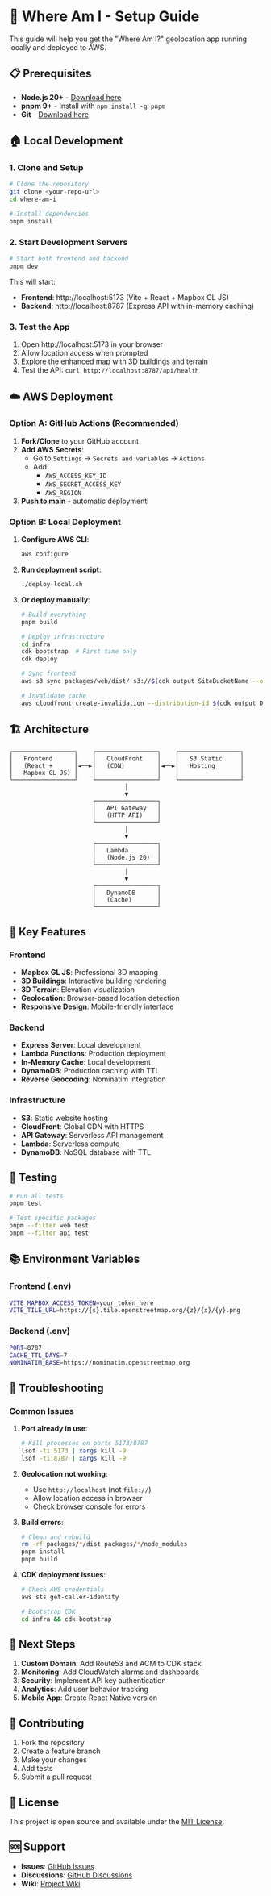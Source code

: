 # 🚀 Where Am I - Setup Guide

This guide will help you get the "Where Am I?" geolocation app running locally and deployed to AWS.

## 📋 Prerequisites

- **Node.js 20+** - [Download here](https://nodejs.org/)
- **pnpm 9+** - Install with `npm install -g pnpm`
- **Git** - [Download here](https://git-scm.com/)

## 🏠 Local Development

### 1. Clone and Setup
```bash
# Clone the repository
git clone <your-repo-url>
cd where-am-i

# Install dependencies
pnpm install
```

### 2. Start Development Servers
```bash
# Start both frontend and backend
pnpm dev
```

This will start:
- **Frontend**: http://localhost:5173 (Vite + React + Mapbox GL JS)
- **Backend**: http://localhost:8787 (Express API with in-memory caching)

### 3. Test the App
1. Open http://localhost:5173 in your browser
2. Allow location access when prompted
3. Explore the enhanced map with 3D buildings and terrain
4. Test the API: `curl http://localhost:8787/api/health`

## ☁️ AWS Deployment

### Option A: GitHub Actions (Recommended)

1. **Fork/Clone** to your GitHub account
2. **Add AWS Secrets**:
   - Go to `Settings` → `Secrets and variables` → `Actions`
   - Add:
     - `AWS_ACCESS_KEY_ID`
     - `AWS_SECRET_ACCESS_KEY`
     - `AWS_REGION`
3. **Push to main** - automatic deployment!

### Option B: Local Deployment

1. **Configure AWS CLI**:
   ```bash
   aws configure
   ```

2. **Run deployment script**:
   ```bash
   ./deploy-local.sh
   ```

3. **Or deploy manually**:
   ```bash
   # Build everything
   pnpm build
   
   # Deploy infrastructure
   cd infra
   cdk bootstrap  # First time only
   cdk deploy
   
   # Sync frontend
   aws s3 sync packages/web/dist/ s3://$(cdk output SiteBucketName --output text) --delete
   
   # Invalidate cache
   aws cloudfront create-invalidation --distribution-id $(cdk output DistributionId --output text) --paths "/*"
   ```

## 🏗️ Architecture

```
┌─────────────────┐    ┌─────────────────┐    ┌─────────────────┐
│   Frontend      │    │   CloudFront    │    │   S3 Static     │
│   (React +      │◄──►│   (CDN)         │◄──►│   Hosting       │
│   Mapbox GL JS) │    │                 │    │                 │
└─────────────────┘    └─────────────────┘    └─────────────────┘
                                │
                                ▼
                       ┌─────────────────┐
                       │   API Gateway   │
                       │   (HTTP API)    │
                       └─────────────────┘
                                │
                                ▼
                       ┌─────────────────┐
                       │   Lambda        │
                       │   (Node.js 20)  │
                       └─────────────────┘
                                │
                                ▼
                       ┌─────────────────┐
                       │   DynamoDB      │
                       │   (Cache)       │
                       └─────────────────┘
```

## 🔧 Key Features

### Frontend
- **Mapbox GL JS**: Professional 3D mapping
- **3D Buildings**: Interactive building rendering
- **3D Terrain**: Elevation visualization
- **Geolocation**: Browser-based location detection
- **Responsive Design**: Mobile-friendly interface

### Backend
- **Express Server**: Local development
- **Lambda Functions**: Production deployment
- **In-Memory Cache**: Local development
- **DynamoDB**: Production caching with TTL
- **Reverse Geocoding**: Nominatim integration

### Infrastructure
- **S3**: Static website hosting
- **CloudFront**: Global CDN with HTTPS
- **API Gateway**: Serverless API management
- **Lambda**: Serverless compute
- **DynamoDB**: NoSQL database with TTL

## 🧪 Testing

```bash
# Run all tests
pnpm test

# Test specific packages
pnpm --filter web test
pnpm --filter api test
```

## 📚 Environment Variables

### Frontend (.env)
```bash
VITE_MAPBOX_ACCESS_TOKEN=your_token_here
VITE_TILE_URL=https://{s}.tile.openstreetmap.org/{z}/{x}/{y}.png
```

### Backend (.env)
```bash
PORT=8787
CACHE_TTL_DAYS=7
NOMINATIM_BASE=https://nominatim.openstreetmap.org
```

## 🚨 Troubleshooting

### Common Issues

1. **Port already in use**:
   ```bash
   # Kill processes on ports 5173/8787
   lsof -ti:5173 | xargs kill -9
   lsof -ti:8787 | xargs kill -9
   ```

2. **Geolocation not working**:
   - Use `http://localhost` (not `file://`)
   - Allow location access in browser
   - Check browser console for errors

3. **Build errors**:
   ```bash
   # Clean and rebuild
   rm -rf packages/*/dist packages/*/node_modules
   pnpm install
   pnpm build
   ```

4. **CDK deployment issues**:
   ```bash
   # Check AWS credentials
   aws sts get-caller-identity
   
   # Bootstrap CDK
   cd infra && cdk bootstrap
   ```

## 📖 Next Steps

1. **Custom Domain**: Add Route53 and ACM to CDK stack
2. **Monitoring**: Add CloudWatch alarms and dashboards
3. **Security**: Implement API key authentication
4. **Analytics**: Add user behavior tracking
5. **Mobile App**: Create React Native version

## 🤝 Contributing

1. Fork the repository
2. Create a feature branch
3. Make your changes
4. Add tests
5. Submit a pull request

## 📄 License

This project is open source and available under the [MIT License](LICENSE).

## 🆘 Support

- **Issues**: [GitHub Issues](https://github.com/your-username/where-am-i/issues)
- **Discussions**: [GitHub Discussions](https://github.com/your-username/where-am-i/discussions)
- **Wiki**: [Project Wiki](https://github.com/your-username/where-am-i/wiki)
